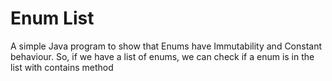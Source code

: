 # Enum List

A simple Java program to show that Enums have Immutability and Constant behaviour.
So, if we have a list of enums, we can check if a enum is in the list with contains method
